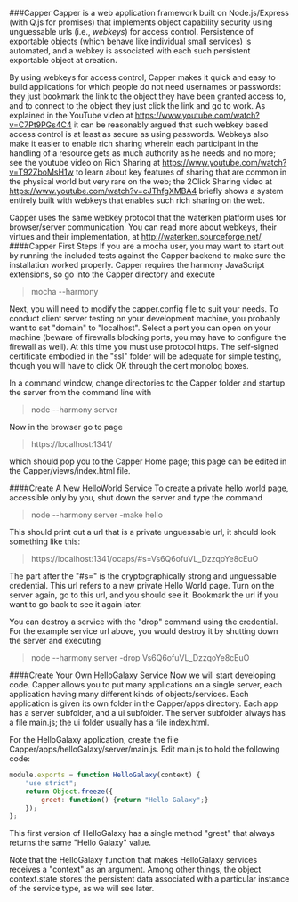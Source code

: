 ###Capper
Capper is a web application framework built on Node.js/Express (with Q.js for promises) that implements object capability security using unguessable urls (i.e., _webkeys_) for access control. Persistence of exportable objects (which behave like individual small services) is automated, and a webkey is associated with each such persistent exportable object at creation.

By using webkeys for access control, Capper makes it quick and easy to build applications for which people do not need usernames or passwords: they just bookmark the link to the object they have been granted access to, and to connect to the object they just click the link and go to work. As explained in the YouTube video at https://www.youtube.com/watch?v=C7Pt9PGs4C4 it can be reasonably argued that such webkey based access control is at least as secure as using passwords. Webkeys also make it easier to enable rich sharing wherein each participant in the handling of a resource gets as much authority as he needs and no more; see the youtube video on Rich Sharing at https://www.youtube.com/watch?v=T92ZboMsH1w to learn about key features of sharing that are common in the physical world but very rare on the web; the 2Click Sharing video at https://www.youtube.com/watch?v=cJThfgXMBA4 briefly shows a system entirely built with webkeys that enables such rich sharing on the web.

Capper uses the same webkey protocol that the waterken platform uses for browser/server communication. You can read more about webkeys, their virtues and their implementation, at http://waterken.sourceforge.net/
####Capper First Steps
If you are a mocha user, you may want to start out by running the included tests against the Capper backend to make sure the installation worked properly. Capper requires the harmony JavaScript extensions, so go into the Capper directory and execute
>mocha --harmony

Next, you will need to modify the capper.config file to suit your needs. To conduct client server testing on your development machine, you probably want to set "domain" to "localhost". Select a port you can open on your machine (beware of firewalls blocking ports, you may have to configure the firewall as well). At this time you must use protocol https. The self-signed certificate embodied in the "ssl" folder will be adequate for simple testing, though you will have to click OK through the cert monolog boxes.

In a command window, change directories to the Capper folder and startup the server from the command line with
>node --harmony server

Now in the browser go to page 
>https://localhost:1341/

which should pop you to the Capper Home page; this page can be edited in the Capper/views/index.html file.

####Create A New HelloWorld Service
To create a private hello world page, accessible only by you, shut down the server and type the command
>node --harmony server -make hello

This should print out a url that is a private unguessable url, it should look something like this:
>https://localhost:1341/ocaps/#s=Vs6Q6ofuVL_DzzqoYe8cEuO

The part after the "#s=" is the cryptographically strong and unguessable credential. This url refers to a new private Hello World page. Turn on the server again, go to this url, and you should see it. Bookmark the url if you want to go back to see it again later.

You can destroy a service with the "drop" command using the credential. For the example service url above, you would destroy it by shutting down the server and executing
>node --harmony server -drop Vs6Q6ofuVL_DzzqoYe8cEuO

####Create Your Own HelloGalaxy Service
Now we will start developing code. Capper allows you to put many applications on a single server, each application having many different kinds of objects/services. Each application is given its own folder in the Capper/apps directory. Each app has a server subfolder, and a ui subfolder. The server subfolder always has a file main.js; the ui folder usually has a file index.html.

For the HelloGalaxy application, create the file Capper/apps/helloGalaxy/server/main.js. Edit main.js to hold the following code:

```javascript
module.exports = function HelloGalaxy(context) {
    "use strict";
    return Object.freeze({
        greet: function() {return "Hello Galaxy";}
    });
};
```

This first version of HelloGalaxy has a single method "greet" that always returns the same "Hello Galaxy" value. 

Note that the HelloGalaxy function that makes HelloGalaxy services receives a "context" as an argument. Among other things, the object context.state stores the persistent data associated with a particular instance of the service type, as we will see later.


